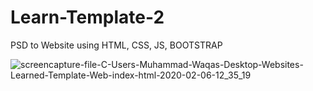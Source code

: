 # Learn-Template-2
PSD to Website using HTML, CSS, JS, BOOTSTRAP

![screencapture-file-C-Users-Muhammad-Waqas-Desktop-Websites-Learned-Template-Web-index-html-2020-02-06-12_35_19](https://user-images.githubusercontent.com/57266143/73921804-dd8ff380-48e9-11ea-80a9-bfd639064649.png)

